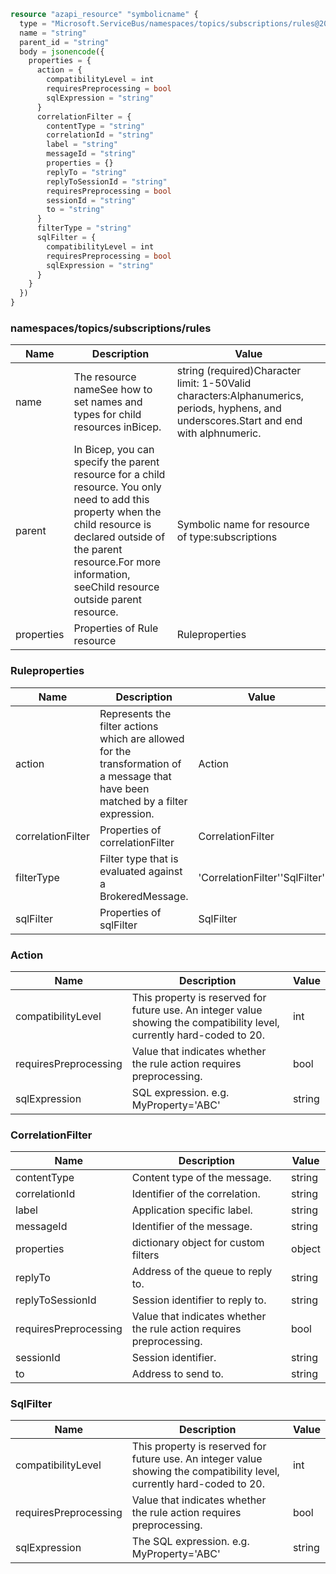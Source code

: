 ```terraform
resource "azapi_resource" "symbolicname" {
  type = "Microsoft.ServiceBus/namespaces/topics/subscriptions/rules@2022-10-01-preview"
  name = "string"
  parent_id = "string"
  body = jsonencode({
    properties = {
      action = {
        compatibilityLevel = int
        requiresPreprocessing = bool
        sqlExpression = "string"
      }
      correlationFilter = {
        contentType = "string"
        correlationId = "string"
        label = "string"
        messageId = "string"
        properties = {}
        replyTo = "string"
        replyToSessionId = "string"
        requiresPreprocessing = bool
        sessionId = "string"
        to = "string"
      }
      filterType = "string"
      sqlFilter = {
        compatibilityLevel = int
        requiresPreprocessing = bool
        sqlExpression = "string"
      }
    }
  })
}

```

### namespaces/topics/subscriptions/rules

| Name | Description | Value |
|-|-|-|
| name | The resource nameSee how to set names and types for child resources inBicep. | string (required)Character limit: 1-50Valid characters:Alphanumerics, periods, hyphens, and underscores.Start and end with alphnumeric. |
| parent | In Bicep, you can specify the parent resource for a child resource. You only need to add this property when the child resource is declared outside of the parent resource.For more information, seeChild resource outside parent resource. | Symbolic name for resource of type:subscriptions |
| properties | Properties of Rule resource | Ruleproperties |


### Ruleproperties

| Name | Description | Value |
|-|-|-|
| action | Represents the filter actions which are allowed for the transformation of a message that have been matched by a filter expression. | Action |
| correlationFilter | Properties of correlationFilter | CorrelationFilter |
| filterType | Filter type that is evaluated against a BrokeredMessage. | 'CorrelationFilter''SqlFilter' |
| sqlFilter | Properties of sqlFilter | SqlFilter |


### Action

| Name | Description | Value |
|-|-|-|
| compatibilityLevel | This property is reserved for future use. An integer value showing the compatibility level, currently hard-coded to 20. | int |
| requiresPreprocessing | Value that indicates whether the rule action requires preprocessing. | bool |
| sqlExpression | SQL expression. e.g. MyProperty='ABC' | string |


### CorrelationFilter

| Name | Description | Value |
|-|-|-|
| contentType | Content type of the message. | string |
| correlationId | Identifier of the correlation. | string |
| label | Application specific label. | string |
| messageId | Identifier of the message. | string |
| properties | dictionary object for custom filters | object |
| replyTo | Address of the queue to reply to. | string |
| replyToSessionId | Session identifier to reply to. | string |
| requiresPreprocessing | Value that indicates whether the rule action requires preprocessing. | bool |
| sessionId | Session identifier. | string |
| to | Address to send to. | string |


### SqlFilter

| Name | Description | Value |
|-|-|-|
| compatibilityLevel | This property is reserved for future use. An integer value showing the compatibility level, currently hard-coded to 20. | int |
| requiresPreprocessing | Value that indicates whether the rule action requires preprocessing. | bool |
| sqlExpression | The SQL expression. e.g. MyProperty='ABC' | string |



